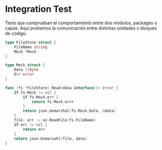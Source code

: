 # Integration Test

Tests que comprueban el comportamiento entre dos módulos, packages o capas. Aquí probamos la comunicación entre distintas unidades o bloques de código.

```go
type FileStore struct {
    FileName string
    Mock *Mock
}

type Mock struct {
    Data []byte
    Err error
}

func (fs *FileStore) Read(data interface{}) error {
    if fs.Mock != nil {
        if fs.Mock.err {
            return fs.Mock.errr
        }
        return json.Unmarshal(fs.Mock.Data, &data)
    }
    file, err := os.ReadFile(fs.FileName)
    if err != nil {
        return err
    }
    return json.Unmarsahl(file, data)
}
```